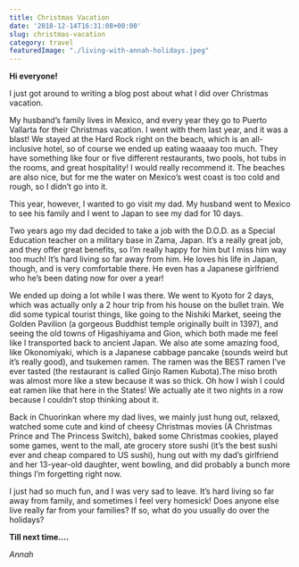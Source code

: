 ```yaml
---
title: Christmas Vacation
date: '2018-12-14T16:31:08+00:00'
slug: christmas-vacation
category: travel
featuredImage: "./living-with-annah-holidays.jpeg"
---
```



**Hi everyone!**

I just got around to writing a blog post about what I did over Christmas vacation.

  

My husband’s family lives in Mexico, and every year they go to Puerto Vallarta for their Christmas vacation. I went with them last year, and it was a blast! We stayed at the Hard Rock right on the beach, which is an all-inclusive hotel, so of course we ended up eating waaaay too much. They have something like four or five different restaurants, two pools, hot tubs in the rooms, and great hospitality! I would really recommend it. The beaches are also nice, but for me the water on Mexico’s west coast is too cold and rough, so I didn’t go into it.

  

This year, however, I wanted to go visit my dad. My husband went to Mexico to see his family and I went to Japan to see my dad for 10 days.

  

Two years ago my dad decided to take a job with the D.O.D. as a Special Education teacher on a military base in Zama, Japan. It’s a really great job, and they offer great benefits, so I’m really happy for him but I miss him way too much! It’s hard living so far away from him. He loves his life in Japan, though, and is very comfortable there. He even has a Japanese girlfriend who he’s been dating now for over a year!

  

We ended up doing a lot while I was there. We went to Kyoto for 2 days, which was actually only a 2 hour trip from his house on the bullet train. We did some typical tourist things, like going to the Nishiki Market, seeing the Golden Pavilion (a gorgeous Buddhist temple originally built in 1397), and seeing the old towns of Higashiyama and Gion, which both made me feel like I transported back to ancient Japan. We also ate some amazing food, like Okonomiyaki, which is a Japanese cabbage pancake (sounds weird but it’s really good), and tsukemen ramen. The ramen was the BEST ramen I’ve ever tasted (the restaurant is called Ginjo Ramen Kubota).The miso broth was almost more like a stew because it was so thick. Oh how I wish I could eat ramen like that here in the States! We actually ate it two nights in a row because I couldn’t stop thinking about it.

  

Back in Chuorinkan where my dad lives, we mainly just hung out, relaxed, watched some cute and kind of cheesy Christmas movies (A Christmas Prince and The Princess Switch), baked some Christmas cookies, played some games, went to the mall, ate grocery store sushi (it’s the best sushi ever and cheap compared to US sushi), hung out with my dad’s girlfriend and her 13-year-old daughter, went bowling, and did probably a bunch more things I’m forgetting right now.

  

I just had so much fun, and I was very sad to leave. It’s hard living so far away from family, and sometimes I feel very homesick! Does anyone else live really far from your families? If so, what do you usually do over the holidays?

  

****Till next time....****

  

*Annah*